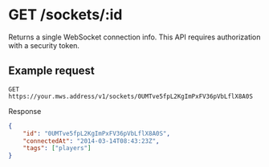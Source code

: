 # GET /sockets/:id

Returns a single WebSocket connection info. This API requires authorization with a security token.

## Example request

`GET https://your.mws.address/v1/sockets/0UMTve5fpL2KgImPxFV36pVbLflX8A0S`

Response

```json
{
    "id": "0UMTve5fpL2KgImPxFV36pVbLflX8A0S",
    "connectedAt": "2014-03-14T08:43:23Z",
    "tags": ["players"]
}
```

